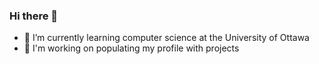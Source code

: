 ### Hi there 👋
- 🌱 I’m currently learning computer science at the University of Ottawa
- 💬 I'm working on populating my profile with projects

<!--
**eelbe029/eelbe029** is a ✨ _special_ ✨ repository because its `README.md` (this file) appears on your GitHub profile.

Here are some ideas to get you started:

- 🌱 I’m currently learning computer science at the University of Ottawa
- 💬 I'm currently working on pupulating my profile with projects
-->
